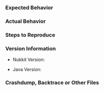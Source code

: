 <!-- Please do not ask questions or create discussion in the bug tracker. Use https://potestas.xyz -->
<!-- ONLY POST ISSUES WITH A CLEAN SERVER ON THE LATEST VERSION -->
### Expected Behavior
<!-- What would you expect to happen -->



### Actual Behavior
<!-- What actually happened -->



### Steps to Reproduce
<!-- Reliable steps which someone can use to reproduce the issue. Please do not create issues for non reproducible bug! -->



### Version Information
<!--- Use the 'version' command in Nukkit -->
* Nukkit Version: 
<!--- Use 'java -version' in command line -->
* Java Version: 


### Crashdump, Backtrace or Other Files
<!--- USE https://hastebin.com FOR ANY LOGS OR DUMPS -->
